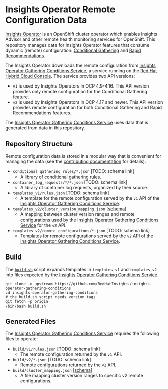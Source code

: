 # Insights Operator Remote Configuration Data

[Insights Operator](https://github.com/openshift/insights-operator) is an
OpenShift cluster operator which enables Insights Advisor and other remote
health monitoring services for OpenShift. This repository manages data for
Insights Operator features that consume dynamic (remote) configuration:
[Conditional Gathering](https://github.com/openshift/insights-operator/blob/master/docs/conditional-gatherer/README.md)
and [Rapid Recommendations](https://github.com/openshift/enhancements/blob/master/enhancements/insights/rapid-recommendations.md).

The Insights Operator downloads the remote configuration from
[Insights Operator Gathering Conditions Service](https://github.com/redhatinsights/insights-operator-gathering-conditions-service),
a service running on the [Red Hat Hybrid Cloud Console](https://developers.redhat.com/api-catalog/api/gathering).
The service provides two API versions:

* `v1` is used by Insights Operators in OCP 4.9-4.16. This API version provides
  only remote configuration for the Conditional Gathering feature.
* `v2` is used by Insights Operators in OCP 4.17 and newer. This API version
  provides remote configuration for both Conditional Gathering and Rapid
  Recommendations features.

The [Insights Operator Gathering Conditions Service](https://github.com/redhatinsights/insights-operator-gathering-conditions-service)
uses data that is generated from data in this repository.


## Repository Structure

Remote configuration data is stored in a modular way that is convenient for
managing the data (see the [contributing documentation](CONTRIBUTING.md) for
details).

* `conditional_gathering_rules/*.json`
  [TODO: schema link]
  * A library of conditional gathering rules.
* `container_log_requests/*/*.json`
  [TODO: schema link]
  * A library of container log requests, organized by their source.
* `templates_v1/rules.json`
  [TODO: schema link]
  * A template for the remote configuration served by the `v1` API of the
    [Insights Operator Gathering Conditions Service](https://github.com/redhatinsights/insights-operator-gathering-conditions-service).
* `templates_v2/cluster_version_mapping.json`
  [[schema](https://github.com/RedHatInsights/insights-operator-gathering-conditions/blob/main/schemas/cluster_version_mapping.schema.json)]
  * A mapping between cluster version ranges and remote configurations used by the
    [Insights Operator Gathering Conditions Service](https://github.com/redhatinsights/insights-operator-gathering-conditions-service)
    for the `v2` API.
* `templates_v2/remote_configurations/*.json`
  [TODO: schema link]
  * Templates for remote configurations served by the `v2` API of the
    [Insights Operator Gathering Conditions Service](https://github.com/redhatinsights/insights-operator-gathering-conditions-service).


## Build

The [`build.sh`](./build.sh) script expands templates in `templates_v1` and `templates_v2`
into files expected by the
[Insights Operator Gathering Conditions Service](https://github.com/redhatinsights/insights-operator-gathering-conditions-service).

```shell script
git clone -o upstream https://github.com/RedHatInsights/insights-operator-gathering-conditions
cd insights-operator-gathering-conditions
# the build.sh script needs version tags
git fetch -p origin
/bin/bash build.sh
```


## Generated Files

The [Insights Operator Gathering Conditions Service](https://github.com/redhatinsights/insights-operator-gathering-conditions-service)
requires the following files to operate:

* `build/v1/rules.json`
  [TODO: schema link]
  * The remote configuration returned by the `v1` API.
* `build/v2/*.json`
  [TODO: schema link]
  * Remote configurations returned by the `v2` API.
* `build/cluster_mapping.json`
  [[schema](https://github.com/RedHatInsights/insights-operator-gathering-conditions/blob/main/schemas/cluster_version_mapping.schema.json)]
  * A file mapping cluster version ranges to specific v2 remote configurations.
